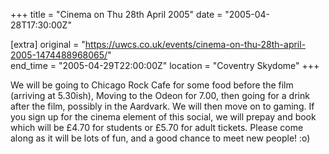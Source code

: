 +++
title = "Cinema on Thu 28th April 2005"
date = "2005-04-28T17:30:00Z"

[extra]
original = "https://uwcs.co.uk/events/cinema-on-thu-28th-april-2005-1474488968065/"    
end_time = "2005-04-29T22:00:00Z"
location = "Coventry Skydome"
+++

We will be going to Chicago Rock Cafe for some food before the film (arriving at 5.30ish), Moving to the Odeon for 7.00, then going for a drink after the film, possibly in the Aardvark. We will then move on to gaming. If you sign up for the cinema element of this social, we will prepay and book which will be £4.70 for students or £5.70 for adult tickets. Please come along as it will be lots of fun, and a good chance to meet new people\! :o)

